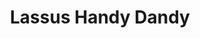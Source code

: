 ---
title: "Lassus Handy Dandy"
url: /fort-wayne/lassus-handy-dandy-north-clinton-street/
shop: Lebensmittel
---
